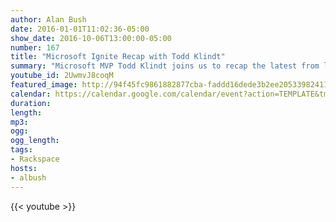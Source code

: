 ```yaml
---
author: Alan Bush
date: 2016-01-01T11:02:36-05:00
show_date: 2016-10-06T13:00:00-05:00
number: 167
title: "Microsoft Ignite Recap with Todd Klindt"
summary: "Microsoft MVP Todd Klindt joins us to recap the latest from last week's Microsoft Ignite Conference. What's new? What do you need to change? Todd joins us to share his insights."
youtube_id: 2UwmvJ8coqM
featured_image: http://94f45fc9861882877cba-faddd16dede3b2ee20533982411fba98.r40.cf1.rackcdn.com/167-Ignite-Recap_feature.png
calendar: https://calendar.google.com/calendar/event?action=TEMPLATE&tmeid=dnEwbWs1YzVmOTZwcjJ1bXRpdTg5NjE4aTQgZmxwOXFtZW9mYWYwNTM4anU1Y21sb3Vic29AZw&tmsrc=flp9qmeofaf0538ju5cmloubso%40group.calendar.google.com
duration:
length:
mp3:
ogg:
ogg_length:
tags:
- Rackspace
hosts:
- albush
---
```


<!--more-->

{{< youtube >}}
